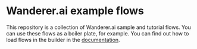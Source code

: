 # Wanderer.ai example flows
This repository is a collection of Wanderer.ai sample and tutorial flows.
You can use these flows as a boiler plate, for example. You can find out how to load flows in the builder in the [documentation](https://wanderer.ai/docs/user-guide/).

